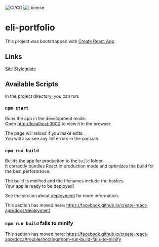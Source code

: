 ![CI/CD](https://github.com/elisamunoz/eli-portfolio/workflows/CI/CD/badge.svg)
![License](https://img.shields.io/github/license/elisamunoz/eli-portfolio)

# eli-portfolio
This project was bootstrapped with [Create React App](https://github.com/facebook/create-react-app).

## Links
[Site](https://elisamunoz.github.io/eli-portfolio)
[Styleguide](https://elisamunoz.github.io/eli-portfolio/styleguide/)

## Available Scripts

In the project directory, you can run:

### `npm start`

Runs the app in the development mode.<br />
Open [http://localhost:3000](http://localhost:3000) to view it in the browser.

The page will reload if you make edits.<br />
You will also see any lint errors in the console.

### `npm run build`

Builds the app for production to the `build` folder.<br />
It correctly bundles React in production mode and optimizes the build for the best performance.

The build is minified and the filenames include the hashes.<br />
Your app is ready to be deployed!

See the section about [deployment](https://facebook.github.io/create-react-app/docs/deployment) for more information.

This section has moved here: https://facebook.github.io/create-react-app/docs/deployment

### `npm run build` fails to minify

This section has moved here: https://facebook.github.io/create-react-app/docs/troubleshooting#npm-run-build-fails-to-minify
